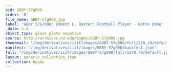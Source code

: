 ```yaml
---
pid: GBBY-57g008
order: '8'
file_name: GBBY-57g008.jpg
label: 'GBBY 57G/008: Emmett L. Baxter: Football Player - Notre Dame'
_date: n.d.
object_type: glass plate negative
source: http://archives.nd.edu/Bagby/GBBY-57g008.jpg
thumbnail: "/img/derivatives/iiif/images/GBBY-57g008/full/250,/0/default.jpg"
manifest: "/img/derivatives/iiif/images/GBBY-57g008/manifest.json"
full: "/img/derivatives/iiif/images/GBBY-57g008/full/1140,/0/default.jpg"
layout: generic_collection_item
collection: bagby
---
```

